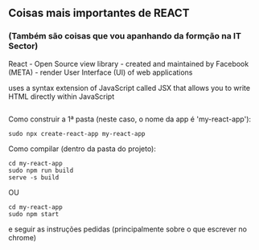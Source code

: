 ## Coisas mais importantes de REACT

### (Também são coisas que vou apanhando da formção na IT Sector)

React - Open Source view library - created and maintained by Facebook (META) - render User Interface (UI) of web applications

uses a syntax extension of JavaScript called JSX that allows you to write HTML directly within JavaScript


```

```

Como construir a 1ª pasta (neste caso, o nome da app é 'my-react-app'):

```
sudo npx create-react-app my-react-app
```

Como compilar (dentro da pasta do projeto):

```
cd my-react-app
sudo npm run build
serve -s build
```

OU 

```
cd my-react-app
sudo npm start
```

e seguir as instruções pedidas (principalmente sobre o que escrever no chrome)